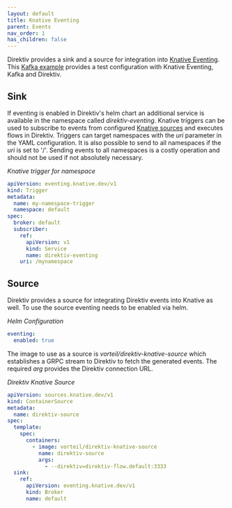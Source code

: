 ```yaml
---
layout: default
title: Knative Eventing
parent: Events
nav_order: 1
has_children: false
---
```


Direktiv provides a sink and a source for integration into [Knative Eventing](https://knative.dev). This [Kafka example](example.html) provides a test configuration
with Knative Eventing, Kafka and Direktiv.

## Sink

If eventing is enabled in Direktiv's helm chart an additional service is available in the namespace called *direktiv-eventing*.
Knative triggers can be used to subscribe to events from configured [Knative sources](https://knative.dev/docs/developer/eventing/sources/) and executes flows in Direktiv.
Triggers can target namespaces with the *uri* parameter in the YAML configuration. It is also possible to send to all namespaces if the *uri* is set to '/'.
Sending events to all namespaces is a costly operation and should not be used if not absolutely necessary.

*Knative trigger for namespace*
```yaml
apiVersion: eventing.knative.dev/v1
kind: Trigger
metadata:
  name: my-namespace-trigger
  namespace: default
spec:
  broker: default
  subscriber:
    ref:
      apiVersion: v1
      kind: Service
      name: direktiv-eventing
    uri: /mynamespace
```

## Source

Direktiv provides a source for integrating Direktiv events into Knative as well. To use the source eventing needs to be enabled via helm.

*Helm Configuration*
```yaml
eventing:
  enabled: true
```

The image to use as a source is *vorteil/direktiv-knative-source* which establishes a GRPC stream to Direktiv to fetch the generated events. The required *arg* provides the Direktiv connection URL.

*Direktiv Knative Source*
```yaml
apiVersion: sources.knative.dev/v1
kind: ContainerSource
metadata:
  name: direktiv-source
spec:
  template:
    spec:
      containers:
        - image: vorteil/direktiv-knative-source
          name: direktiv-source
          args:
            - --direktiv=direktiv-flow.default:3333
  sink:
    ref:
      apiVersion: eventing.knative.dev/v1
      kind: Broker
      name: default
```
